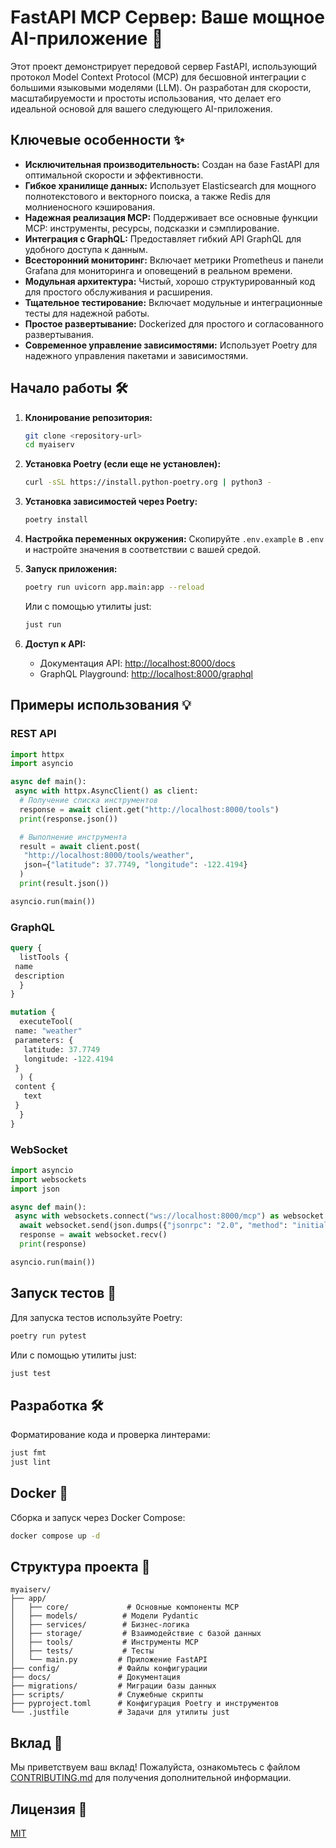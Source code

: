 # FastAPI MCP Сервер: Ваше мощное AI-приложение 🚀

Этот проект демонстрирует передовой сервер FastAPI, использующий протокол Model Context Protocol (MCP) для бесшовной интеграции с большими языковыми моделями (LLM). Он разработан для скорости, масштабируемости и простоты использования, что делает его идеальной основой для вашего следующего AI-приложения.

## Ключевые особенности ✨

- **Исключительная производительность:** Создан на базе FastAPI для оптимальной скорости и эффективности.
- **Гибкое хранилище данных:** Использует Elasticsearch для мощного полнотекстового и векторного поиска, а также Redis для молниеносного кэширования.
- **Надежная реализация MCP:** Поддерживает все основные функции MCP: инструменты, ресурсы, подсказки и сэмплирование.
- **Интеграция с GraphQL:** Предоставляет гибкий API GraphQL для удобного доступа к данным.
- **Всесторонний мониторинг:** Включает метрики Prometheus и панели Grafana для мониторинга и оповещений в реальном времени.
- **Модульная архитектура:** Чистый, хорошо структурированный код для простого обслуживания и расширения.
- **Тщательное тестирование:** Включает модульные и интеграционные тесты для надежной работы.
- **Простое развертывание:** Dockerized для простого и согласованного развертывания.
- **Современное управление зависимостями:** Использует Poetry для надежного управления пакетами и зависимостями.

## Начало работы 🛠️

1. **Клонирование репозитория:**

   ```bash
   git clone <repository-url>
   cd myaiserv
   ```

2. **Установка Poetry (если еще не установлен):**

   ```bash
   curl -sSL https://install.python-poetry.org | python3 -
   ```

3. **Установка зависимостей через Poetry:**

   ```bash
   poetry install
   ```

4. **Настройка переменных окружения:** Скопируйте `.env.example` в `.env` и настройте значения в соответствии с вашей средой.
5. **Запуск приложения:**

   ```bash
   poetry run uvicorn app.main:app --reload
   ```
   
   Или с помощью утилиты just:
   ```bash
   just run
   ```

6. **Доступ к API:**
   - Документация API: [http://localhost:8000/docs](http://localhost:8000/docs)
   - GraphQL Playground: [http://localhost:8000/graphql](http://localhost:8000/graphql)

## Примеры использования 💡

### REST API

```python
import httpx
import asyncio

async def main():
 async with httpx.AsyncClient() as client:
  # Получение списка инструментов
  response = await client.get("http://localhost:8000/tools")
  print(response.json())

  # Выполнение инструмента
  result = await client.post(
   "http://localhost:8000/tools/weather",
   json={"latitude": 37.7749, "longitude": -122.4194}
  )
  print(result.json())

asyncio.run(main())
```

### GraphQL

```graphql
query {
  listTools {
 name
 description
  }
}

mutation {
  executeTool(
 name: "weather"
 parameters: {
   latitude: 37.7749
   longitude: -122.4194
 }
  ) {
 content {
   text
 }
  }
}
```

### WebSocket

```python
import asyncio
import websockets
import json

async def main():
 async with websockets.connect("ws://localhost:8000/mcp") as websocket:
  await websocket.send(json.dumps({"jsonrpc": "2.0", "method": "initialize"}))
  response = await websocket.recv()
  print(response)

asyncio.run(main())
```

## Запуск тестов 🧪

Для запуска тестов используйте Poetry:

```bash
poetry run pytest
```

Или с помощью утилиты just:
```bash
just test
```

## Разработка 🛠

Форматирование кода и проверка линтерами:
```bash
just fmt
just lint
```

## Docker 🐳

Сборка и запуск через Docker Compose:

```bash
docker compose up -d
```

## Структура проекта 📁

```
myaiserv/
├── app/
│   ├── core/             # Основные компоненты MCP
│   ├── models/          # Модели Pydantic
│   ├── services/        # Бизнес-логика
│   ├── storage/         # Взаимодействие с базой данных
│   ├── tools/           # Инструменты MCP
│   ├── tests/           # Тесты
│   └── main.py         # Приложение FastAPI
├── config/             # Файлы конфигурации
├── docs/               # Документация
├── migrations/         # Миграции базы данных
├── scripts/            # Служебные скрипты
├── pyproject.toml      # Конфигурация Poetry и инструментов
└── .justfile           # Задачи для утилиты just
```

## Вклад 🤝

Мы приветствуем ваш вклад! Пожалуйста, ознакомьтесь с файлом [CONTRIBUTING.md](CONTRIBUTING.md) для получения дополнительной информации.

## Лицензия 📄

[MIT](LICENSE)

